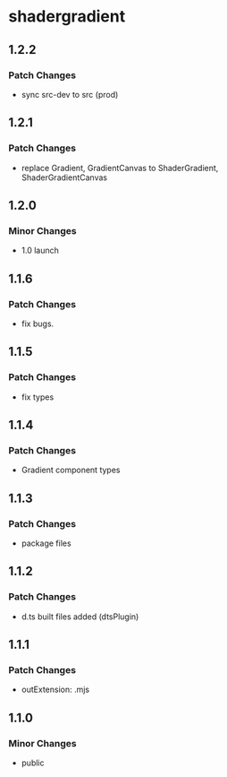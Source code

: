 # shadergradient

## 1.2.2

### Patch Changes

- sync src-dev to src (prod)

## 1.2.1

### Patch Changes

- replace Gradient, GradientCanvas to ShaderGradient, ShaderGradientCanvas

## 1.2.0

### Minor Changes

- 1.0 launch

## 1.1.6

### Patch Changes

- fix bugs.

## 1.1.5

### Patch Changes

- fix types

## 1.1.4

### Patch Changes

- Gradient component types

## 1.1.3

### Patch Changes

- package files

## 1.1.2

### Patch Changes

- d.ts built files added (dtsPlugin)

## 1.1.1

### Patch Changes

- outExtension: .mjs

## 1.1.0

### Minor Changes

- public
